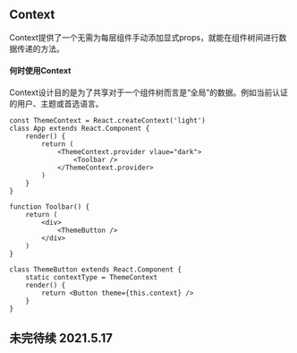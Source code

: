 ## Context
Context提供了一个无需为每层组件手动添加显式props，就能在组件树间进行数据传递的方法。

#### 何时使用Context
Context设计目的是为了共享对于一个组件树而言是“全局”的数据。例如当前认证的用户、主题或首选语言。
```
const ThemeContext = React.createContext('light')
class App extends React.Component {
    render() {
        return (
            <ThemeContext.provider vlaue="dark">
                <Toolbar />
            </ThemeContext.provider>
        )
    }
}

function Toolbar() {
    return (
        <div>
            <ThemeButton />
        </div>
    )
}

class ThemeButton extends React.Component {
    static contextType = ThemeContext
    render() {
        return <Button theme={this.context} />
    }
}
```

## 未完待续 2021.5.17